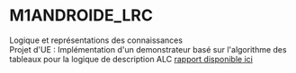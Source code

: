 # M1ANDROIDE_LRC
Logique et représentations des connaissances\
Projet d'UE : Implémentation d'un demonstrateur basé sur l'algorithme des tableaux pour la logique de description ALC [rapport disponible ici](https://github.com/jdufou1/M1ANDROIDE_LRC/blob/main/projet/rapport.pdf)
